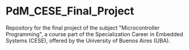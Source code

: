 # PdM_CESE_Final_Project
Repository for the final project of the subject "Microcontroller Programming", a course part of the Specialization Career in Embedded Systems (CESE), offered by the University of Buenos Aires (UBA). 
